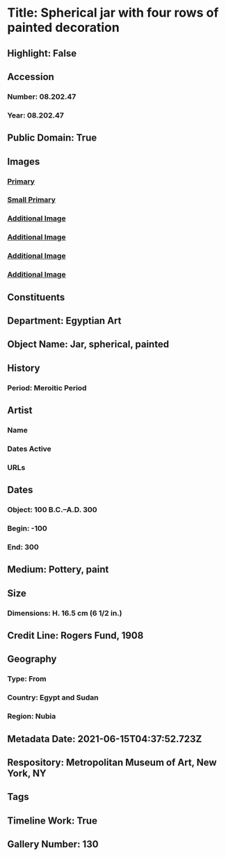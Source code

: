 # Title: Spherical jar with four rows of painted decoration
## Highlight: False
## Accession
### Number: 08.202.47
### Year: 08.202.47
## Public Domain: True
## Images
### [Primary](https://images.metmuseum.org/CRDImages/eg/original/08.202.47_EGDP010344.jpg)
### [Small Primary](https://images.metmuseum.org/CRDImages/eg/web-large/08.202.47_EGDP010344.jpg)
### [Additional Image](https://images.metmuseum.org/CRDImages/eg/original/08.202.47_EGDP010345.jpg)
### [Additional Image](https://images.metmuseum.org/CRDImages/eg/original/08.202.47_EGDP010346.jpg)
### [Additional Image](https://images.metmuseum.org/CRDImages/eg/original/08.202.47_EGDP010343.jpg)
### [Additional Image](https://images.metmuseum.org/CRDImages/eg/original/eg08.202.47.jpg)
## Constituents
## Department: Egyptian Art
## Object Name: Jar, spherical, painted
## History
### Period: Meroitic Period
## Artist
### Name
### Dates Active
### URLs
## Dates
### Object: 100 B.C.–A.D. 300
### Begin: -100
### End: 300
## Medium: Pottery, paint
## Size
### Dimensions: H. 16.5 cm (6 1/2 in.)
## Credit Line: Rogers Fund, 1908
## Geography
### Type: From
### Country: Egypt and Sudan
### Region: Nubia
## Metadata Date: 2021-06-15T04:37:52.723Z
## Respository: Metropolitan Museum of Art, New York, NY
## Tags
## Timeline Work: True
## Gallery Number: 130